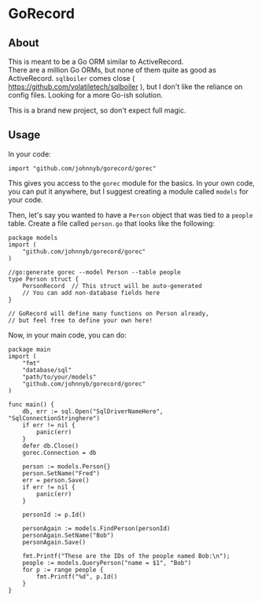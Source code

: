 # GoRecord

## About

This is meant to be a Go ORM similar to ActiveRecord.  
There are a million Go ORMs, but none of them quite as good as ActiveRecord.
`sqlboiler` comes close ( https://github.com/volatiletech/sqlboiler ), but
I don't like the reliance on config files.  Looking for a more Go-ish solution.

This is a brand new project, so don't expect full magic.

## Usage

In your code:

```
import "github.com/johnnyb/gorecord/gorec"
```

This gives you access to the `gorec` module for the basics.
In your own code, you can put it anywhere, but I suggest creating a module called `models` for your code.

Then, let's say you wanted to have a `Person` object that was tied to a `people` table.
Create a file called `person.go` that looks like the following:

```
package models
import (
	"github.com/johnnyb/gorecord/gorec"
)

//go:generate gorec --model Person --table people
type Person struct {
	PersonRecord  // This struct will be auto-generated
	// You can add non-database fields here
}

// GoRecord will define many functions on Person already, 
// but feel free to define your own here!
```

Now, in your main code, you can do:

```
package main
import (
	"fmt"
	"database/sql"
	"path/to/your/models"
	"github.com/johnnyb/gorecord/gorec"
)

func main() {
	db, err := sql.Open("SqlDriverNameHere", "SqlConnectionStringhere")
	if err != nil {
		panic(err)
	}
	defer db.Close()
	gorec.Connection = db

	person := models.Person{}
	person.SetName("Fred")
	err = person.Save()
	if err != nil {
		panic(err)
	}

	personId := p.Id()

	personAgain := models.FindPerson(personId)
	personAgain.SetName("Bob")
	personAgain.Save()

	fmt.Printf("These are the IDs of the people named Bob:\n");
	people := models.QueryPerson("name = $1", "Bob")
	for p := range people {
		fmt.Printf("%d", p.Id()
	}
}
```
